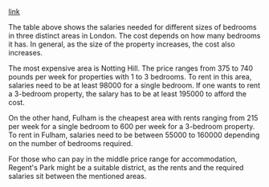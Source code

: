 [link](https://www.ielts-writing.info/EXAM/academic_writing_samples_task_1/534/)

The table above shows the salaries needed for different sizes of bedrooms in three distinct areas in London. The cost depends on how many bedrooms it has. In general, as the size of the property increases, the cost also increases.

The most expensive area is Notting Hill. The price ranges from 375 to 740 pounds per week for properties with 1 to 3 bedrooms. To rent in this area, salaries need to be at least 98000 for a single bedroom. If one wants to rent a 3-bedroom property, the salary has to be at least 195000 to afford the cost.

On the other hand, Fulham is the cheapest area with rents ranging from 215 per week for a single bedroom to 600 per week for a 3-bedroom property. To rent in Fulham, salaries need to be between 55000 to 160000 depending on the number of bedrooms required.

For those who can pay in the middle price range for accommodation, Regent's Park might be a suitable district, as the rents and the required salaries sit between the mentioned areas.
